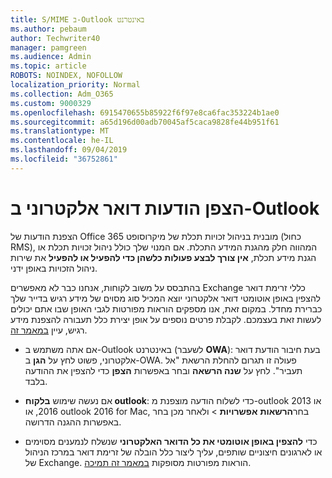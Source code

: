 ```yaml
---
title: S/MIME ב-Outlook באינטרנט
ms.author: pebaum
author: Techwriter40
manager: pamgreen
ms.audience: Admin
ms.topic: article
ROBOTS: NOINDEX, NOFOLLOW
localization_priority: Normal
ms.collection: Adm_O365
ms.custom: 9000329
ms.openlocfilehash: 6915470655b85922f6f97e8ca6fac353224b1ae0
ms.sourcegitcommit: a65d196d00adb70045af5caca9828fe44b951f61
ms.translationtype: MT
ms.contentlocale: he-IL
ms.lasthandoff: 09/04/2019
ms.locfileid: "36752861"
---
```

# <a name="encrypt-email-messages-in-outlook"></a>הצפן הודעות דואר אלקטרוני ב-Outlook

הצפנת הודעות של Office 365 מובנית בניהול זכויות תכלת של מיקרוסופט (כחול RMS), המהווה חלק מהגנת המידע התכלת. אם המנוי שלך כולל ניהול זכויות תכלת או הגנת מידע תכלת, **אין צורך לבצע פעולות כלשהן כדי להפעיל או להפעיל** את שירות ניהול הזכויות באופן ידני.

בהתבסס על משוב לקוחות, אנחנו כבר לא מאפשרים Exchange כללי זרימת דואר להצפין באופן אוטומטי דואר אלקטרוני יוצא המכיל סוג מסוים של מידע רגיש בדייר שלך כברירת מחדל. במקום זאת, אנו מספקים הוראות מפורטות לגבי האופן שבו אתם יכולים לעשות זאת בעצמכם. לקבלת פרטים נוספים על אופן יצירת כלל תעבורה להצפנת מידע רגיש, עיין [במאמר זה](https://aka.ms/OmeEtr).

- אם אתה משתמש ב-Outlook באינטרנט (לשעבר **OWA**): בעת חיבור הודעת דואר אלקטרוני, פשוט לחץ על **הגן** ב-OWA. פעולה זו תגרום להחלת הרשאת "אל תעביר". לחץ על **שנה הרשאה** ובחר באפשרות **הצפן** כדי להצפין את ההודעה בלבד.

- אם נעשה שימוש **בלקוח outlook**: כדי לשלוח הודעה מוצפנת מ-outlook 2013 או 2016, או outlook 2016 for Mac, בחר**הרשאות** **אפשרויות** > ולאחר מכן בחר באפשרות ההגנה הדרושה.

- כדי **להצפין באופן אוטומטי את כל הדואר האלקטרוני** שנשלח לנמענים מסוימים או לארגונים חיצוניים שותפים, עליך ליצור כלל הובלה של זרימת דואר במרכז הניהול של Exchange. הוראות מפורטות מסופקות [במאמר זה תמיכה](https://docs.microsoft.com/office365/securitycompliance/define-mail-flow-rules-to-encrypt-email#create-a-mail-flow-rule-to-encrypt-email-messages-with-the-new-ome-capabilities).

